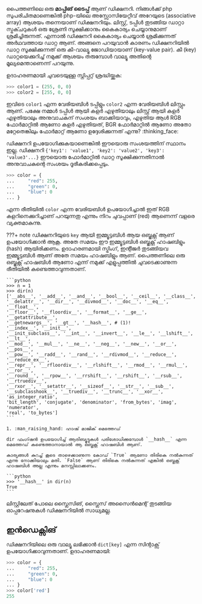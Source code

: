 പൈത്തണിലെ ഒരു **മാപ്പിങ് ടൈപ്പ്** ആണ് ഡിക്ഷനറി. നിങ്ങള്‍ക്ക് php സുപരിചിതമാണെങ്കില്‍ php-യിലെ അസ്സോസിയേറ്റീവ് അറേയുടെ (associative array) ആശയം തന്നെയാണ് ഡിക്ഷനറിയും. ലിസ്റ്റ്, ടപ്പിള്‍ തുടങ്ങിയ ഡാറ്റാ സ്ട്രക്ചറുകള്‍ ഒരു ശ്രേണി സൂക്ഷിക്കാനും കൈകാര്യം ചെയ്യാനുമാണ് ശ്രമിച്ചിരുന്നത്. എന്നാല്‍ ഡിക്ഷനറി കൈകാര്യം ചെയ്യാന്‍ ശ്രമിക്കുന്നത് അര്‍ഥവത്തായ ഡാറ്റ ആണ്. അങ്ങനെ പറയുവാന്‍ കാരണം ഡിക്ഷനറിയില്‍ ഡാറ്റ സൂക്ഷിക്കുന്നത് ഒരു കീ-വാല്യൂ ജോഡിയായാണ് (key-value pair). കീ (key) ഡാറ്റയെക്കുറിച്ച് നമുക്ക് ആശയം തരുമ്പോള്‍ വാല്യൂ അതിന്റെ മൂല്യമെന്താണെന്ന് പറയുന്നു.

ഉദാഹരണമായി ചുവടെയുള്ള സ്നിപ്പറ്റ് ശ്രദ്ധിയ്ക്കുക:

```python
>>> color1 = (255, 0, 0)
>>> color2 = [255, 0, 0]
```

ഇവിടെ `color1` എന്ന വേരിയബിള്‍ ടപ്പിളും `color2` എന്ന വേരിയബിള്‍ ലിസ്റ്റും ആണ്. പക്ഷേ നമ്മള്‍ ടപ്പിള്‍ ആയി കളര്‍ എഴുതിയാലും ലിസ്റ്റ് ആയി കളര്‍ എഴുതിയാലും അനുവാചകന് സംശയം ബാക്കിയാവും, എഴുതിയ ആള്‍ RGB ഫോര്‍മാറ്റില്‍ ആണോ കളര്‍ എഴുതിയത്, BGR ഫോര്‍മാറ്റില്‍ ആണോ അതോ മറ്റേതെങ്കിലും ഫോര്‍മാറ്റ് ആണോ ഉദ്ദേശിക്കുന്നത് എന്നു? :thinking_face:

ഡിക്ഷനറി ഉപയോഗിക്കുകയാണെങ്കില്‍ ഈയൊരു സംശയത്തിന് സ്ഥാനം ഇല്ല. ഡിക്ഷനറി `{'key1': 'value1', 'key2': 'value2', 'key3': 'value3'...}` ഈയൊരു ഫോര്‍മാറ്റില്‍ ഡാറ്റ സൂക്ഷിക്കുന്നതിനാല്‍ അനുവാചകന്റെ സംശയം ദൂരീകരിക്കപ്പെടും.

```python
>>> color = {
...     "red": 255,
...     "green": 0,
...     "blue": 0
... }
```

എന്ന രീതിയില്‍ `color` എന്ന വേരിയബിള്‍ ഉപയോഗിച്ചാല്‍ ഇത് RGB കളറിനെക്കുറിച്ചാണ് പറയുന്നതു എന്നും നിറം ചുവപ്പാണ് (red) ആണെന്ന് വളരെ വ്യക്തമാകുന്നു.

???+ note
	ഡിക്ഷനറിയുടെ `key` ആയി ഇമ്മ്യൂട്ടബിള്‍ ആയ ഒബ്ജക്റ്റ് ആണ് ഉപയോഗിക്കാന്‍ ആകൂ. അതേ സമയം ഈ ഇമ്മ്യൂട്ടബിള്‍ ഒബ്ജക്റ്റ് ഹാഷബിളും (hash) ആയിരിക്കണം. ഉദാഹരണമായി സ്ട്രിംഗ്, ഇന്റീജര്‍ തുടങ്ങിയവ ഇമ്മ്യൂട്ടബിള്‍ ആണ് അതേ സമയം ഹാഷബിളും ആണ്. പൈത്തണിലെ ഒരു ഒബ്ജക്റ്റ് ഹാഷബിള്‍ ആണോ എന്ന് നമുക്ക് എളുപ്പത്തില്‍ ചുവടെക്കാണുന്ന രീതിയില്‍ കണ്ടെത്താവുന്നതാണ്.

    ```python
    >>> n = 1
    >>> dir(n)
    ['__abs__', '__add__', '__and__', '__bool__', '__ceil__', '__class__',
    '__delattr__', '__dir__', '__divmod__', '__doc__', '__eq__', '__float__',
    '__floor__', '__floordiv__', '__format__', '__ge__', '__getattribute__',
    '__getnewargs__', '__gt__', '__hash__', # (1)!
    '__index__', '__init__',
    '__init_subclass__', '__int__', '__invert__', '__le__', '__lshift__', '__lt__',
    '__mod__', '__mul__', '__ne__', '__neg__', '__new__', '__or__', '__pos__',
    '__pow__', '__radd__', '__rand__', '__rdivmod__', '__reduce__', '__reduce_ex__',
    '__repr__', '__rfloordiv__', '__rlshift__', '__rmod__', '__rmul__', '__ror__',
    '__round__', '__rpow__', '__rrshift__', '__rshift__', '__rsub__', '__rtruediv__',
    '__rxor__', '__setattr__', '__sizeof__', '__str__', '__sub__',
    '__subclasshook__', '__truediv__', '__trunc__', '__xor__', 'as_integer_ratio',
    'bit_length', 'conjugate', 'denominator', 'from_bytes', 'imag', 'numerator',
    'real', 'to_bytes']
    ```

    1. :man_raising_hand: ഹാഷ് മാജിക് മെത്തേഡ്

    dir ഫംഗ്ഷന്‍ ഉപയോഗിച്ച് ആട്രിബ്യൂട്ടുകള്‍ പരിശോധിക്കുമ്പോള്‍ `__hash__` എന്ന മെത്തേഡ് കണ്ടെത്താനായാല്‍ ആ ഒബ്ജക്റ്റ് ഹാഷബിള്‍ ആണ്.

    കാര്യങ്ങള്‍ കുറച്ച് കൂടെ താഴെക്കാണുന്ന കോഡ് `True` ആണോ തിരികെ നല്‍കുന്നത് എന്നു നോക്കിയാലും മതി. `False` ആണ് തിരികെ നല്‍കുന്നത് എങ്കില്‍ ഒബ്ജക്റ്റ് ഹാഷബിള്‍ അല്ല എന്നും മനസ്സിലാക്കണം.

    ```python
    >>> '__hash__' in dir(n)
	True
    ```

ലിസ്റ്റിലേത് പോലെ സ്ലൈസിങ്, സ്ലൈസ് അസൈന്‍മെന്റ് തുടങ്ങിയ ഓപ്പറേഷനുകള്‍ ഡിക്ഷനറിയില്‍ സാധ്യമല്ല.

## ഇന്‍ഡെക്സിങ്

ഡിക്ഷനറിയിലെ ഒരു വാല്യൂ ലഭിക്കാന്‍ `dict[key]` എന്ന സിന്റാക്സ് ഉപയോഗിക്കാവുന്നതാണ്. ഉദാഹരണമായി:

```python
>>> color = {
...     "red": 255,
...     "green": 0,
...     "blue": 0
... }
>>> color['red']
255
```


